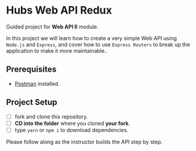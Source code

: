 # Hubs Web API Redux

Guided project for **Web API II** module.

In this project we will learn how to create a very simple Web API using `Node.js` and `Express`, and cover how to use `Express Routers` to break up the application to make it more maintainable..

## Prerequisites

- [Postman](https://www.getpostman.com/downloads/) installed.

## Project Setup

- [ ] fork and clone this repository.
- [ ] **CD into the folder** where you cloned **your fork**.
- [ ] type `yarn` or `npm i` to download dependencies.

Please follow along as the instructor builds the API step by step.
